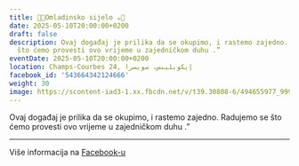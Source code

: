 ```yaml
---
title: 🍫🍪Omladinsko sijelo ☕️🍩
date: 2025-05-10T20:00:00+0200
draft: false
description: Ovaj događaj je prilika da se okupimo, i rastemo zajedno. Radujemo se
  što ćemo provesti ovo vrijeme u zajedničkom duhu .”
eventDate: 2025-05-10T20:00:00+0200
location: Champs-Courbes 24, ‏إيكوبلينس‏، ‏سويسرا‏
facebook_id: '543664342124666'
weight: 30
image: https://scontent-iad3-1.xx.fbcdn.net/v/t39.30808-6/494655977_999846225609310_4487878895912218163_n.jpg?_nc_cat=107&ccb=1-7&_nc_sid=9e60e4&_nc_ohc=zg4d9xvX05UQ7kNvwEKW9VJ&_nc_oc=AdmtdrWKR5MqCxQjZKtLR1M1izT2Xaz9brVL_dEAc0HfOJVS61kaQtcYne-0i-IbrFI&_nc_zt=23&_nc_ht=scontent-iad3-1.xx&edm=ABTKTjYEAAAA&_nc_gid=v7PkisEG0WrAA5sFaYqhgA&oh=00_AfZf7SEeeMSPKYnRs4hYn71e1G2UDJ1Cwod_rUyTvVxfWg&oe=68C80318
---
```


Ovaj događaj je prilika da se okupimo, i rastemo zajedno. Radujemo se što ćemo provesti ovo vrijeme u zajedničkom duhu .”

---

Više informacija na [Facebook-u](https://facebook.com/events/543664342124666)